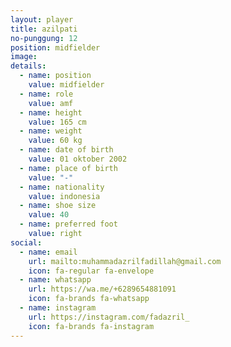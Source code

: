 ```yaml
---
layout: player
title: azilpati
no-punggung: 12
position: midfielder
image:
details:
  - name: position
    value: midfielder
  - name: role
    value: amf
  - name: height
    value: 165 cm
  - name: weight
    value: 60 kg
  - name: date of birth
    value: 01 oktober 2002
  - name: place of birth
    value: "-"
  - name: nationality
    value: indonesia
  - name: shoe size
    value: 40
  - name: preferred foot
    value: right
social:
  - name: email
    url: mailto:muhammadazrilfadillah@gmail.com
    icon: fa-regular fa-envelope
  - name: whatsapp
    url: https://wa.me/+6289654881091
    icon: fa-brands fa-whatsapp
  - name: instagram
    url: https://instagram.com/fadazril_
    icon: fa-brands fa-instagram
---
```

